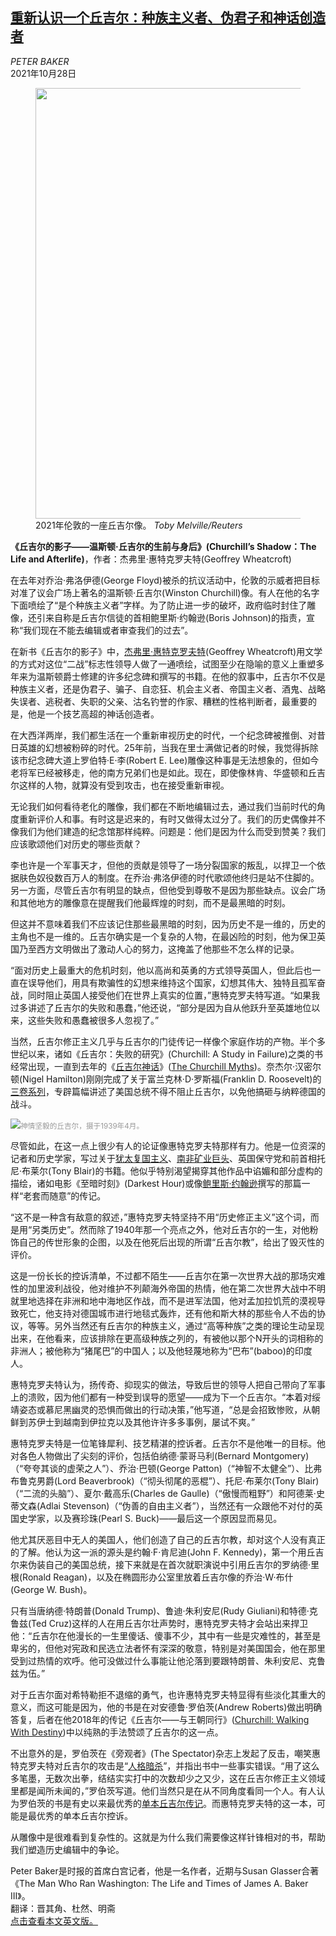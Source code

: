<!--1635388623000-->
[重新认识一个丘吉尔：种族主义者、伪君子和神话创造者](https://cn.nytimes.com/culture/20211028/geoffrey-wheatcroft-churchills-shadow/)
------

<address>PETER BAKER</address><time pudate="2021-10-28 10:25:08" datetime="2021-10-28 10:25:08">2021年10月28日</time><figure><img src="https://images.weserv.nl/?url=static01.nyt.com/images/2021/10/14/books/14baker/merlin_182766528_beb22c81-eb8e-4995-b441-2b95971431ce-master1050.jpg" width="1050" height="689"><figcaption>2021年伦敦的一座丘吉尔像。 <cite>Toby Melville/Reuters</cite></figcaption></figure><section><p><b>《丘吉尔的影子——温斯顿·丘吉尔的生前与身后》(Churchill’s Shadow：The Life and Afterlife)</b>，作者：杰弗里·惠特克罗夫特(Geoffrey Wheatcroft)</p><p>在去年对乔治·弗洛伊德(George Floyd)被杀的抗议活动中，伦敦的示威者把目标对准了议会广场上著名的温斯顿·丘吉尔(Winston Churchill)像。有人在他的名字下面喷绘了“是个种族主义者”字样。为了防止进一步的破坏，政府临时封住了雕像，还引来自称是丘吉尔信徒的首相鲍里斯·约翰逊(Boris Johnson)的指责，宣称“我们现在不能去编辑或者审查我们的过去”。</p><p>在新书《丘吉尔的影子》中，<a href="https://www.nytimes.com/2008/11/23/books/review/Upfront-t.html">杰弗里·惠特克罗夫特</a>(Geoffrey Wheatcroft)用文学的方式对这位“二战”标志性领导人做了一通喷绘，试图至少在隐喻的意义上重塑多年来为温斯顿爵士修建的许多纪念碑和撰写的书籍。在他的叙事中，丘吉尔不仅是种族主义者，还是伪君子、骗子、自恋狂、机会主义者、帝国主义者、酒鬼、战略失误者、逃税者、失职的父亲、沽名钓誉的作家、糟糕的性格判断者，最重要的是，他是一个技艺高超的神话创造者。</p><p>在大西洋两岸，我们都生活在一个重新审视历史的时代，一个纪念碑被推倒、对昔日英雄的幻想被粉碎的时代。25年前，当我在里士满做记者的时候，我觉得拆除该市纪念碑大道上罗伯特·E·李(Robert E. Lee)雕像这种事是无法想象的，但如今老将军已经被移走，他的南方兄弟们也是如此。现在，即使像林肯、华盛顿和丘吉尔这样的人物，就算没有受到攻击，也在接受重新审视。</p><p>无论我们如何看待老化的雕像，我们都在不断地编辑过去，通过我们当前时代的角度重新评价人和事。有时这是迟来的，有时又做得太过分了。我们的历史偶像并不像我们为他们建造的纪念馆那样纯粹。问题是：他们是因为什么而受到赞美？我们应该歌颂他们对历史的哪些贡献？</p><p>李也许是一个军事天才，但他的贡献是领导了一场分裂国家的叛乱，以捍卫一个依据肤色奴役数百万人的制度。在乔治·弗洛伊德的时代歌颂他终归是站不住脚的。另一方面，尽管丘吉尔有明显的缺点，但他受到尊敬不是因为那些缺点。议会广场和其他地方的雕像意在提醒我们他最辉煌的时刻，而不是最黑暗的时刻。</p><p>但这并不意味着我们不应该记住那些最黑暗的时刻，因为历史不是一维的，历史的主角也不是一维的。丘吉尔确实是一个复杂的人物，在最凶险的时刻，他为保卫英国乃至西方文明做出了激动人心的努力，这掩盖了他那些不怎么样的记录。</p><p>“面对历史上最重大的危机时刻，他以高尚和英勇的方式领导英国人，但此后也一直在误导他们，用具有欺骗性的幻想来维持这个国家，幻想其伟大、独特且孤军奋战，同时阻止英国人接受他们在世界上真实的位置，”惠特克罗夫特写道。“如果我过多讲述了丘吉尔的失败和愚蠢，”他还说，“部分是因为自从他跃升至英雄地位以来，这些失败和愚蠢被很多人忽视了。”</p><p>当然，丘吉尔修正主义几乎与丘吉尔的门徒传记一样像个家庭作坊的产物。半个多世纪以来，诸如《丘吉尔：失败的研究》(Churchill: A Study in Failure)之类的书经常出现，一直到去年的《<a href="https://www.nytimes.com/2020/10/13/books/review/the-churchill-myths-stephen-fielding-bill-schwarz-richard-toye-winston-churchill-a-life-in-the-news.html">丘吉尔神话</a>》(<a href="https://www.nytimes.com/2020/10/13/books/review/the-churchill-myths-stephen-fielding-bill-schwarz-richard-toye-winston-churchill-a-life-in-the-news.html">The Churchill Myths</a>)。奈杰尔·汉密尔顿(Nigel Hamilton)刚刚完成了关于富兰克林·D·罗斯福(Franklin D. Roosevelt)的<a href="https://www.nytimes.com/2019/05/08/books/review/nigel-hamilton-war-and-peace.html">三卷系列</a>，专辟篇幅讲述了美国总统不得不阻止丘吉尔，以免他搞砸与纳粹德国的战斗。</p><p><img src="https://images.weserv.nl/?url=static01.nyt.com/images/2021/10/14/books/review/Baker2/merlin_145890501_fb5ec218-ccc0-4bfb-9ddc-345825cb8ba4-master1050.jpg"><small style="color: #999;">神情坚毅的丘吉尔，摄于1939年4月。</small></p><p>尽管如此，在这一点上很少有人的论证像惠特克罗夫特那样有力。他是一位资深的记者和历史学家，写过关于<a href="https://www.nytimes.com/1996/10/13/books/i-know-it-sounds-mad.html">犹太复国主义</a>、<a href="https://www.nytimes.com/1986/03/30/books/blaming-gold-for-everything.html" title="Link: https://www.nytimes.com/1986/03/30/books/blaming-gold-for-everything.html">南非矿业巨头</a>、英国保守党和前首相托尼·布莱尔(Tony Blair)的书籍。他似乎特别渴望揭穿其他作品中谄媚和部分虚构的描绘，诸如电影《至暗时刻》(Darkest Hour)或像<a rel="noopener noreferrer" target="_blank" href="https://www.theguardian.com/books/2014/nov/03/churchill-factor-review-boris-johnson-winston">鲍里斯·约翰逊</a>撰写的那篇一样“老套而随意”的传记。</p><p>“这不是一种含有敌意的叙述，”惠特克罗夫特坚持不用“历史修正主义”这个词，而是用“另类历史”。然而除了1940年那一个亮点之外，他对丘吉尔的一生，对他粉饰自己的传世形象的企图，以及在他死后出现的所谓“丘吉尔教”，给出了毁灭性的评价。</p><p>这是一份长长的控诉清单，不过都不陌生——丘吉尔在第一次世界大战的那场灾难性的加里波利战役，他对维护不列颠海外帝国的热情，他在第二次世界大战中不明就里地选择在非洲和地中海地区作战，而不是进军法国，他对孟加拉饥荒的漠视导致死亡，他支持对德国城市进行地毯式轰炸，还有他和斯大林的那些令人不齿的协议，等等。另外当然还有丘吉尔的种族主义，通过“高等种族”之类的理论生动呈现出来，在他看来，应该排除在更高级种族之列的，有被他以那个N开头的词相称的非洲人；被他称为“猪尾巴”的中国人；以及他轻蔑地称为“巴布”(baboo)的印度人。</p><p>惠特克罗夫特认为，扬传奇、抑现实的做法，导致后世的领导人把自己带向了军事上的溃败，因为他们都有一种受到误导的愿望——成为下一个丘吉尔。“本着对绥靖姿态或慕尼黑幽灵的恐惧而做出的行动决策，”他写道，“总是会招致惨败，从朝鲜到苏伊士到越南到伊拉克以及其他许许多多事例，屡试不爽。”</p><p>惠特克罗夫特是一位笔锋犀利、技艺精湛的控诉者。丘吉尔不是他唯一的目标。他对各色人物做出了尖刻的评价，包括伯纳德·蒙哥马利(Bernard Montgomery)（“夸夸其谈的虚荣之人”）、乔治·巴顿(George Patton)（“神智不太健全”）、比弗布鲁克男爵(Lord Beaverbrook)（“彻头彻尾的恶棍”）、托尼·布莱尔(Tony Blair)（“二流的头脑”）、夏尔·戴高乐(Charles de Gaulle)（“傲慢而粗野”）和阿德莱·史蒂文森(Adlai Stevenson)（“伪善的自由主义者”），当然还有一众跟他不对付的英国史学家，以及赛珍珠(Pearl S. Buck)——最后这一个原因显而易见。</p><p>他尤其厌恶目中无人的美国人，他们创造了自己的丘吉尔教，却对这个人没有真正的了解。他认为这一派的源头是约翰·F·肯尼迪(John F. Kennedy)，第一个用丘吉尔来伪装自己的美国总统，接下来就是在首次就职演说中引用丘吉尔的罗纳德·里根(Ronald Reagan)，以及在椭圆形办公室里放着丘吉尔像的乔治·W·布什(George W. Bush)。</p><p>只有当唐纳德·特朗普(Donald Trump)、鲁迪·朱利安尼(Rudy Giuliani)和特德·克鲁兹(Ted Cruz)这样的人在用丘吉尔壮声势时，惠特克罗夫特才会站出来捍卫他：“丘吉尔在他漫长的一生里傻话、傻事不少，其中有一些是灾难性的，甚至是卑劣的，但他对宪政和民选立法者怀有深深的敬意，特别是对美国国会，他在那里受到过热情的欢呼。他可没做过什么事能让他沦落到要跟特朗普、朱利安尼、克鲁兹为伍。”</p><p>对于丘吉尔面对希特勒拒不退缩的勇气，也许惠特克罗夫特显得有些淡化其重大的意义，而这可能是因为，他的书是在对安德鲁·罗伯茨(Andrew Roberts)做出明确答复，后者在他2018年的传记《丘吉尔——与王朝同行》(<a href="https://www.nytimes.com/2018/11/13/books/review/andrew-roberts-churchill-winston-biography.html">Churchill: Walking With Destiny</a>)中以纯熟的手法赞颂了丘吉尔的这一点。</p><p>不出意外的是，罗伯茨在《旁观者》(The Spectator)杂志上发起了反击，嘲笑惠特克罗夫特对丘吉尔的攻击是“<a rel="noopener noreferrer" target="_blank" href="https://spectatorworld.com/book-and-art/churchill-shadow-character-assassination/">人格暗杀</a>”，并指出书中一些事实错误。“用了这么多笔墨，无数次出拳，结结实实打中的次数却少之又少，这在丘吉尔修正主义领域里都是闻所未闻的，”罗伯茨写道。他们当然只是在从不同角度看同一个人。有人认为罗伯茨的书是有史以来最优秀的<a rel="noopener noreferrer" target="_blank" href="https://the%20best%20single-volume%20biography%20of%20Churchill">单本丘吉尔传记</a>。而惠特克罗夫特的这一本，可能是最优秀的单本丘吉尔控诉。</p><p>从雕像中是很难看到复杂性的。这就是为什么我们需要像这样针锋相对的书，帮助我们塑造历史编辑中的争论。</p></section><footer><p>Peter Baker是时报的首席白宫记者，他是一名作者，近期与Susan Glasser合著《The Man Who Ran Washington: The Life and Times of James A. Baker III》。<br>翻译：晋其角、杜然、明斋<br><a rel="nofollow" target="_blank" href="https://www.nytimes.com/2021/10/26/books/review/geoffrey-wheatcroft-churchills-shadow.html">点击查看本文英文版。</a></p></footer>
